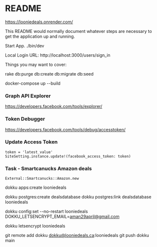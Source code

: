 # README

https://looniedeals.onrender.com/

This README would normally document whatever steps are necessary to get the
application up and running.


Start App.
./bin/dev

Local Login URL: http://localhost:3000/users/sign_in

Things you may want to cover:


rake db:purge db:create db:migrate db:seed


docker-compose up --build


### Graph API Explorer
https://developers.facebook.com/tools/explorer/

### Token Debugger
https://developers.facebook.com/tools/debug/accesstoken/


### Update Access Token
```
token = 'latest_value'
SiteSetting.instance.update!(facebook_access_token: token)
```

### Task - Smartcanucks Amazon deals

```
External::Smartcanucks::Amazon.new
```





dokku apps:create looniedeals

dokku postgres:create dealsdatabase
dokku postgres:link dealsdatabase looniedeals


dokku config:set --no-restart looniedeals 
DOKKU_LETSENCRYPT_EMAIL=aman29april@gmail.com

dokku letsencrypt looniedeals


git remote add dokku dokku@looniedeals.ca:looniedeals
git push dokku main
